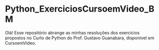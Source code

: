 # Python_ExerciciosCursoemVideo_BM
Olá! Esse repositório abrange as minhas resoluções dos exercícios propostos no Curto de Python do Prof. Gustavo Guanabara, disponível em CursoemVideo.
